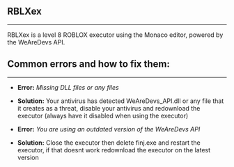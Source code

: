 ## RBLXex
----------------------------------------------

RBLXex is a level 8 ROBLOX executor using the Monaco editor, powered by the WeAreDevs API.

## Common errors and how to fix them:
----------------------------------------------

- **Error:** *_Missing DLL files or any files_*
- **Solution:** Your antivirus has detected WeAreDevs_API.dll or any file that it creates as a threat, disable your antivirus and redownload the executor (always have it disabled when using the executor)


- **Error:** *_You are using an outdated version of the WeAreDevs API_*
- **Solution:** Close the executor then delete finj.exe and restart the executor, if that doesnt work redownload the executor on the latest version
